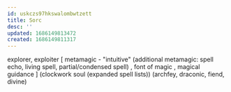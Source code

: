 ```yaml
---
id: uskczs97hkswalombwtzett
title: Sorc
desc: ''
updated: 1686149813472
created: 1686149811317
---
```


explorer, exploiter
  [ metamagic - "intuitive" (additional metamagic: spell echo, living spell, partial/condensed spell)
  , font of magic
  , magical guidance
  ] \(clockwork soul (expanded spell lists))
(archfey, draconic, fiend, divine)